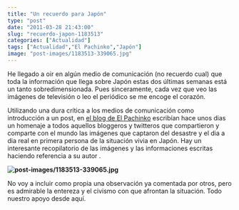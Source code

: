 ```yaml
---
title: "Un recuerdo para Japón"
type: "post"
date: "2011-03-28 21:43:00"
slug: "recuerdo-japon-1183513"
categories: ["Actualidad"]
tags: ["Actualidad","El Pachinko","Japón"]
image: "post-images/1183513-339065.jpg"
---
```


He llegado a oir en algún medio de comunicación (no recuerdo cual) que toda la información que llega sobre Japón estas dos últimas semanas está un tanto sobredimensionada. Pues sinceramente, cada vez que veo las imágenes de televisión o leo el periódico se me encoge el corazón.

Utilizando una dura crítica a los medios de comunicación como introducción a un post, en [el blog de El Pachinko](http://elpachinko.com/japon/blogueros-terremoto-japon/) escribían hace unos dias un homenaje a todos aquellos bloggeros y twitteros que compartieron y comparte con el mundo las imágenes que captaron del desastre y el dia a dia real en primera persona de la situación vivia en Japón. Hay un interesante recopilatorio de las imágenes y las informaciones escritas haciendo referencia a su autor .

**![post-images/1183513-339065.jpg](post-images/1183513-339065.jpg "post-images/1183513-339065.jpg")**

 No voy a incluir como propia una observación ya comentada por otros, pero es admirable la entereza y el civismo con que afrontan la situación. Todo nuestro apoyo desde aquí.
